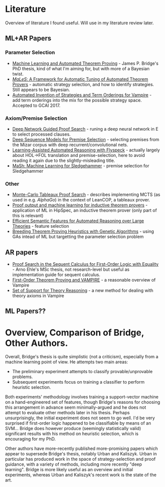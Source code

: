 # Literature

Overview of literature I found useful.
Will use in my literature review later.

## ML+AR Papers

### Parameter Selection

- [Machine Learning and Automated Theorem Proving](http://www.cl.cam.ac.uk/techreports/UCAM-CL-TR-792.pdf) - James P. Bridge's PhD thesis, kind of what I'm aiming for, but with more of a Bayesian twist.
- [_MaLeS_: A Framework for Automatic Tuning of Automated Theorem Provers](https://link.springer.com/content/pdf/10.1007%2Fs10817-015-9329-1.pdf) - automatic strategy selection, and how to identify strategies. Still appears to be Bayesian.
- [Automated Invention of Strategies and Term Orderings for Vampire](http://arxiv.org/pdf/) - add term orderings into the mix for the possible strategy space. Accepted to GCAI 2017.

### Axiom/Premise Selection

- [Deep Network Guided Proof Search](https://arxiv.org/pdf/1701.06972.pdf) - runing a deep neural network in E to select processed clauses.
- [Deep Sequence Models for Premise Selection](https://arxiv.org/pdf/1606.04442.pdf) - selecting premises from the Mizar corpus with deep recurrent/convolutional nets.
- [Learning-Assisted Automated Reasoning with Flyspeck](https://link.springer.com/content/pdf/10.1007/s10817-014-9303-3.pdf) - actually largely about HOL->FOL translation and premise-selection, here to avoid reading it again due to the slightly-misleading title.
- [MaSh: Machine Learning for Sledgehammer](https://people.mpi-inf.mpg.de/~jblanche/mash.pdf) - premise selection for Sledgehammer

### Other

- [Monte-Carlo Tableaux Proof Search](http://cl-informatik.uibk.ac.at/users/cek/docs/17/mfckju-cade17.pdf) - describes implementing MCTS (as used in e.g. _AlphaGo_) in the context of LeanCOP, a tableaux prover.
- [Proof output and machine learning for inductive theorem provers](http://publications.lib.chalmers.se/records/fulltext/238593/238593.pdf) - application of ML in HipSpec, an inductive theorem prover (only part of this is relevant)
- [Efficient Semantic Features for Automated Reasoning over Large Theories](https://www.ijcai.org/Proceedings/15/Papers/435.pdf) - feature selection
- [Breeding Theorem Proving Heuristics with Genetic Algorithms](https://easychair.org/publications/paper/245316) - using GAs intead of ML but targetting the parameter selection problem

## AR papers

- [Proof Search in the Sequent Calculus for First-Order Logic with Equality](https://www.uni-kassel.de/eecs/fileadmin/datas/fb16/Fachgebiete/FMV/Abschlussarbeiten/Masterarbeit_Arno_Ehle.pdf) - Arno Ehle's MSc thesis, not research-level but useful as implementation guide for sequent calculus.
- [First-Order Theorem Proving and VAMPIRE](http://www.cse.chalmers.se/~laurako/pub/CAV13_Kovacs.pdf) - a reasonable overview of Vampire
- [Set of Support for Theory Reasoning](https://easychair.org/publications/paper/346431) - a new method for dealing with theory axioms in Vampire 

## ML Papers??

# Overview, Comparison of Bridge, Other Authors.
Overall, Bridge's thesis is quite simplistic (not a criticism), especially from a machine learning point of view. He attempts two main areas:
- The preliminary experiment attempts to classify provable/unprovable problems.
- Subsequent experiments focus on training a classifier to perform heuristic selection.

Both experiments' methodology involves training a support-vector machine on a hand-engineered set of features, though Bridge's reasons for choosing this arrangement in advance seem minimally-argued and he does not attempt to evaluate other methods later in his thesis.
Perhaps unsurprisingly, the initial experiment does not seem to go well. I'd be very surprised if first-order logic happened to be classifiable by means of an SVM...
Bridge does however produce (seemingly statistically valid) significant results with his method on heuristic selection, which is encouraging for my PhD.

Other authors have more-recently published more-promising papers which appear to supersede Bridge's thesis, notably Urban and Kaliszyk.
Urban in particular has produced work in the space of strategy-selection and proof guidance, with a variety of methods, including more recently "deep learning".
Bridge is more likely useful as an overview and initial experiments, whereas Urban and Kaliszyk's recent work is the state of the art.
